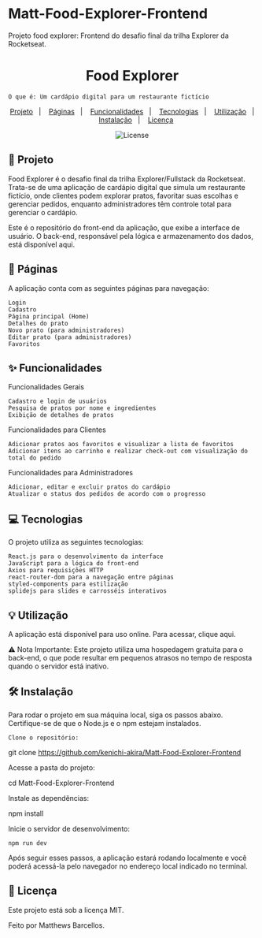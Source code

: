 # Matt-Food-Explorer-Frontend
 Projeto food explorer: Frontend do desafio final da trilha Explorer da Rocketseat. 

<h1 align="center" style="text-align: center;"> Food Explorer </h1>

    O que é: Um cardápio digital para um restaurante fictício

<p align="center"> <a href="#project">Projeto</a>&nbsp;&nbsp;&nbsp;|&nbsp;&nbsp;&nbsp; <a href="#pages">Páginas</a>&nbsp;&nbsp;&nbsp;|&nbsp;&nbsp;&nbsp; <a href="#features">Funcionalidades</a>&nbsp;&nbsp;&nbsp;|&nbsp;&nbsp;&nbsp; <a href="#technologies">Tecnologias</a>&nbsp;&nbsp;&nbsp;|&nbsp;&nbsp;&nbsp; <a href="#usage">Utilização</a>&nbsp;&nbsp;&nbsp;|&nbsp;&nbsp;&nbsp; <a href="#install">Instalação</a>&nbsp;&nbsp;&nbsp;|&nbsp;&nbsp;&nbsp; <a href="#license">Licença</a> </p> <p align="center"> <img alt="License" src="https://img.shields.io/static/v1?label=license&message=MIT&color=49AA26&labelColor=000000"> </p> <h2 id="project">📁 Projeto</h2>

Food Explorer é o desafio final da trilha Explorer/Fullstack da Rocketseat. Trata-se de uma aplicação de cardápio digital que simula um restaurante fictício, onde clientes podem explorar pratos, favoritar suas escolhas e gerenciar pedidos, enquanto administradores têm controle total para gerenciar o cardápio.

Este é o repositório do front-end da aplicação, que exibe a interface de usuário. O back-end, responsável pela lógica e armazenamento dos dados, está disponível aqui.
<h2 id="pages">📃 Páginas</h2>

A aplicação conta com as seguintes páginas para navegação:

    Login
    Cadastro
    Página principal (Home)
    Detalhes do prato
    Novo prato (para administradores)
    Editar prato (para administradores)
    Favoritos

<h2 id="features">✨ Funcionalidades</h2>
Funcionalidades Gerais

    Cadastro e login de usuários
    Pesquisa de pratos por nome e ingredientes
    Exibição de detalhes de pratos

Funcionalidades para Clientes

    Adicionar pratos aos favoritos e visualizar a lista de favoritos
    Adicionar itens ao carrinho e realizar check-out com visualização do total do pedido

Funcionalidades para Administradores

    Adicionar, editar e excluir pratos do cardápio
    Atualizar o status dos pedidos de acordo com o progresso

<h2 id="technologies">💻 Tecnologias</h2>

O projeto utiliza as seguintes tecnologias:

    React.js para o desenvolvimento da interface
    JavaScript para a lógica do front-end
    Axios para requisições HTTP
    react-router-dom para a navegação entre páginas
    styled-components para estilização
    splidejs para slides e carrosséis interativos

<h2 id="usage">💡 Utilização</h2>

A aplicação está disponível para uso online. Para acessar, clique aqui.

⚠️ Nota Importante: Este projeto utiliza uma hospedagem gratuita para o back-end, o que pode resultar em pequenos atrasos no tempo de resposta quando o servidor está inativo.
<h2 id="install">🛠 Instalação</h2>

Para rodar o projeto em sua máquina local, siga os passos abaixo. Certifique-se de que o Node.js e o npm estejam instalados.

    Clone o repositório:

git clone https://github.com/kenichi-akira/Matt-Food-Explorer-Frontend

Acesse a pasta do projeto:

cd Matt-Food-Explorer-Frontend

Instale as dependências:

npm install

Inicie o servidor de desenvolvimento:

    npm run dev

Após seguir esses passos, a aplicação estará rodando localmente e você poderá acessá-la pelo navegador no endereço local indicado no terminal.
<h2 id="license">📝 Licença</h2>

Este projeto está sob a licença MIT.

Feito por Matthews Barcellos.
